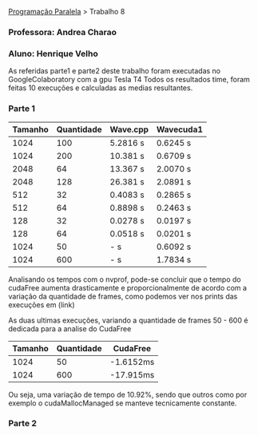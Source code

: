 [Programação Paralela](https://github.com/AndreaInfUFSM/elc139-2019a) > Trabalho 8


### Professora: Andrea Charao
### Aluno: Henrique Velho

As referidas parte1 e parte2 deste trabalho foram executadas no GoogleColaboratory com a gpu Tesla T4
Todos os resultados time, foram feitas 10 execuções e calculadas as medias resultantes.

### Parte 1



| Tamanho	    | Quantidade    | Wave.cpp      | Wavecuda1     |
|-------------  |------------   |-----------    |-----------    |
| 1024          | 100           | 5.2816 s      | 0.6245 s      |
| 1024          | 200           | 10.381 s      | 0.6709 s      |
| 2048          | 64            | 13.367 s      | 2.0070 s      |
| 2048          | 128           | 26.381 s      | 2.0891 s      |
| 512           | 32            | 0.4083 s      | 0.2865 s      |
| 512           | 64            | 0.8898 s      | 0.2463 s      |
| 128           | 32            | 0.0278 s      | 0.0197 s      |
| 128           | 64            | 0.0518 s      | 0.0201 s      |
| 1024          | 50            | -      s      | 0.6092 s      |
| 1024          | 600           | -      s      | 1.7834 s      |

Analisando os tempos com o nvprof, pode-se concluir que o tempo do cudaFree aumenta drasticamente e proporcionalmente de acordo com a variação da quantidade de frames,
como podemos ver nos prints das execuções em (link)

As duas ultimas execuções, variando a quantidade de frames 50 - 600 é dedicada para a analise do CudaFree


| Tamanho	    | Quantidade    | CudaFree      |
|-------------  |------------   |-----------    |
| 1024          | 50            | -1.6152ms     |
| 1024          | 600           | -17.915ms     |



Ou seja, uma variação de tempo de 10.92%, sendo que outros como por exemplo o cudaMallocManaged se manteve tecnicamente constante.


### Parte 2


